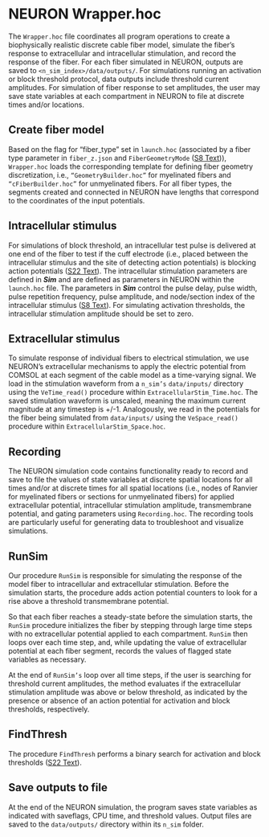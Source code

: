 # NEURON Wrapper.hoc

The ```Wrapper.hoc``` file coordinates all program operations to create a
biophysically realistic discrete cable fiber model, simulate the fiber’s
response to extracellular and intracellular stimulation, and record the
response of the fiber. For each fiber simulated in NEURON, outputs are
saved to ```<n_sim_index>/data/outputs/```. For simulations running an
activation or block threshold protocol, data outputs include threshold
current amplitudes. For simulation of fiber response to set amplitudes,
the user may save state variables at each compartment in NEURON to file
at discrete times and/or locations.

##  Create fiber model

Based on the flag for “fiber\_type” set in ```launch.hoc``` (associated by a
fiber type parameter in ```fiber_z.json``` and ```FiberGeometryMode``` ([S8 Text](S8-JSON-file-parameter-guide))),
```Wrapper.hoc``` loads the corresponding template for defining fiber geometry
discretization, i.e., ```“GeometryBuilder.hoc”``` for myelinated fibers and
```“cFiberBuilder.hoc”``` for unmyelinated fibers. For all fiber types, the
segments created and connected in NEURON have lengths that correspond to
the coordinates of the input potentials.

##  Intracellular stimulus

For simulations of block threshold, an intracellular test pulse is
delivered at one end of the fiber to test if the cuff electrode (i.e.,
placed between the intracellular stimulus and the site of detecting
action potentials) is blocking action potentials ([S22 Text](S22-Simulation-protocols)). The intracellular
stimulation parameters are defined in ***Sim*** and are defined as
parameters in NEURON within the ```launch.hoc``` file. The parameters in
***Sim*** control the pulse delay, pulse width, pulse repetition
frequency, pulse amplitude, and node/section index of the intracellular
stimulus ([S8 Text](S8-JSON-file-parameter-guide)). For simulating activation thresholds, the intracellular
stimulation amplitude should be set to zero.

##  Extracellular stimulus

To simulate response of individual fibers to electrical stimulation, we
use NEURON’s extracellular mechanisms to apply the electric potential
from COMSOL at each segment of the cable model as a time-varying signal.
We load in the stimulation waveform from a ```n_sim’s``` ```data/inputs/```
directory using the ```VeTime_read()``` procedure within
```ExtracellularStim_Time.hoc```. The saved stimulation waveform is unscaled,
meaning the maximum current magnitude at any timestep is +/-1.
Analogously, we read in the potentials for the fiber being simulated
from ```data/inputs/``` using the ```VeSpace_read()``` procedure within
```ExtracellularStim_Space.hoc```.

##  Recording

The NEURON simulation code contains functionality ready to record and
save to file the values of state variables at discrete spatial locations
for all times and/or at discrete times for all spatial locations (i.e.,
nodes of Ranvier for myelinated fibers or sections for unmyelinated
fibers) for applied extracellular potential, intracellular stimulation
amplitude, transmembrane potential, and gating parameters using
```Recording.hoc```. The recording tools are particularly useful for
generating data to troubleshoot and visualize simulations.

##  RunSim

Our procedure ```RunSim``` is responsible for simulating the response of the
model fiber to intracellular and extracellular stimulation. Before the
simulation starts, the procedure adds action potential counters to look
for a rise above a threshold transmembrane potential.

So that each fiber reaches a steady-state before the simulation starts,
the ```RunSim``` procedure initializes the fiber by stepping through large
time steps with no extracellular potential applied to each compartment.
```RunSim``` then loops over each time step, and, while updating the value of
extracellular potential at each fiber segment, records the values of
flagged state variables as necessary.

At the end of ```RunSim’s``` loop over all time steps, if the user is
searching for threshold current amplitudes, the method evaluates if the
extracellular stimulation amplitude was above or below threshold, as
indicated by the presence or absence of an action potential for
activation and block thresholds, respectively.

##  FindThresh

The procedure ```FindThresh``` performs a binary search for activation and
block thresholds ([S22 Text](S22-Simulation-protocols)).

##  Save outputs to file

At the end of the NEURON simulation, the program saves state variables
as indicated with saveflags, CPU time, and threshold values. Output
files are saved to the ```data/outputs/``` directory within its ```n_sim``` folder.

